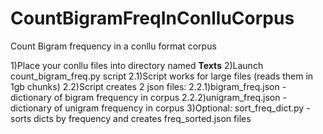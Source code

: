 # CountBigramFreqInConlluCorpus
Count Bigram frequency in a conllu format corpus

1)Place your conllu files into directory named **Texts**
2)Launch count_bigram_freq.py script
  2.1)Script works for large files (reads them in 1gb chunks)
  2.2)Script creates 2 json files:
    2.2.1)bigram_freq.json - dictionary of bigram frequency in corpus
    2.2.2)unigram_freq.json - dictionary of unigram frequency in corpus
3)Optional:
sort_freq_dict.py - sorts dicts by frequency and creates freq_sorted.json files
